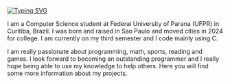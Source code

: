 <a href="https://git.io/typing-svg"><img src="https://readme-typing-svg.demolab.com?font=Fira+Code&size=30&pause=1000&width=435&lines=My+name+is+Davi+Manzini;Welcome+to+my+profile!" alt="Typing SVG" /></a>

I am a Computer Science student at Federal University of Parana (UFPR) in Curitiba, Brazil. I was born and raised in Sao Paulo and moved cities in 2024 for college. I am currently on my third semester and I code mainly using C.

I am really passionate about programming, math, sports, reading and games. I look forward to becoming an outstanding programmer and I really hope being able to use my knowledge to help others. Here you will find some more information about my projects.



